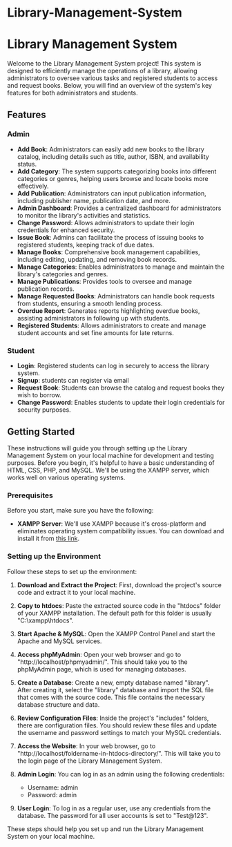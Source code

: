 # Library-Management-System
# Library Management System

Welcome to the Library Management System project! This system is designed to efficiently manage the operations of a library, allowing administrators to oversee various tasks and registered students to access and request books. Below, you will find an overview of the system's key features for both administrators and students.

## Features

### Admin

- **Add Book**: Administrators can easily add new books to the library catalog, including details such as title, author, ISBN, and availability status.
- **Add Category**: The system supports categorizing books into different categories or genres, helping users browse and locate books more effectively.
- **Add Publication**: Administrators can input publication information, including publisher name, publication date, and more.
- **Admin Dashboard**: Provides a centralized dashboard for administrators to monitor the library's activities and statistics.
- **Change Password**: Allows administrators to update their login credentials for enhanced security.
- **Issue Book**: Admins can facilitate the process of issuing books to registered students, keeping track of due dates.
- **Manage Books**: Comprehensive book management capabilities, including editing, updating, and removing book records.
- **Manage Categories**: Enables administrators to manage and maintain the library's categories and genres.
- **Manage Publications**: Provides tools to oversee and manage publication records.
- **Manage Requested Books**: Administrators can handle book requests from students, ensuring a smooth lending process.
- **Overdue Report**: Generates reports highlighting overdue books, assisting administrators in following up with students.
- **Registered Students**: Allows administrators to create and manage student accounts and set fine amounts for late returns.

### Student

- **Login**: Registered students can log in securely to access the library system.
- **Signup**: students can register via email
- **Request Book**: Students can browse the catalog and request books they wish to borrow.
- **Change Password**: Enables students to update their login credentials for security purposes.

## Getting Started

These instructions will guide you through setting up the Library Management System on your local machine for development and testing purposes. Before you begin, it's helpful to have a basic understanding of HTML, CSS, PHP, and MySQL. We'll be using the XAMPP server, which works well on various operating systems.

### Prerequisites

Before you start, make sure you have the following:

- **XAMPP Server**: We'll use XAMPP because it's cross-platform and eliminates operating system compatibility issues. You can download and install it from [this link](https://www.apachefriends.org/download.html).

### Setting up the Environment

Follow these steps to set up the environment:

1. **Download and Extract the Project**: First, download the project's source code and extract it to your local machine.

2. **Copy to htdocs**: Paste the extracted source code in the "htdocs" folder of your XAMPP installation. The default path for this folder is usually "C:\xampp\htdocs".

3. **Start Apache & MySQL**: Open the XAMPP Control Panel and start the Apache and MySQL services.

4. **Access phpMyAdmin**: Open your web browser and go to "http://localhost/phpmyadmin/". This should take you to the phpMyAdmin page, which is used for managing databases.

5. **Create a Database**: Create a new, empty database named "library". After creating it, select the "library" database and import the SQL file that comes with the source code. This file contains the necessary database structure and data.

6. **Review Configuration Files**: Inside the project's "includes" folders, there are configuration files. You should review these files and update the username and password settings to match your MySQL credentials.

7. **Access the Website**: In your web browser, go to "http://localhost/foldername-in-htdocs-directory/". This will take you to the login page of the Library Management System.

8. **Admin Login**: You can log in as an admin using the following credentials:
   - Username: admin
   - Password: admin

9. **User Login**: To log in as a regular user, use any credentials from the database. The password for all user accounts is set to "Test@123".

These steps should help you set up and run the Library Management System on your local machine.

